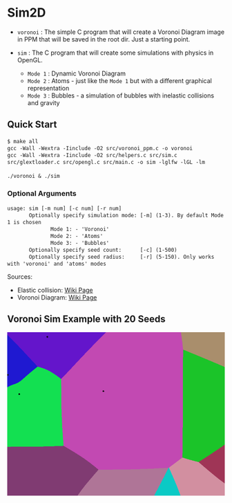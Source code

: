 # Sim2D

- `voronoi` : The simple C program that will create a Voronoi Diagram image in PPM that will be saved in the root dir. Just a starting point.

- `sim` : The C program that will create some simulations with physics in OpenGL.
  - `Mode 1` : Dynamic Voronoi Diagram
  - `Mode 2` : Atoms - just like the `Mode 1` but with a different graphical representation
  - `Mode 3` : Bubbles - a simulation of bubbles with inelastic collisions and gravity
  
## Quick Start

```console
$ make all
gcc -Wall -Wextra -Iinclude -O2 src/voronoi_ppm.c -o voronoi 
gcc -Wall -Wextra -Iinclude -O2 src/helpers.c src/sim.c src/glextloader.c src/opengl.c src/main.c -o sim -lglfw -lGL -lm

./voronoi & ./sim 
```

### Optional Arguments

```console
usage: sim [-m num] [-c num] [-r num]
       Optionally specify simulation mode: [-m] (1-3). By default Mode 1 is chosen
              Mode 1: - 'Voronoi'
              Mode 2: - 'Atoms'
              Mode 3: - 'Bubbles'
       Optionally specify seed count:      [-c] (1-500)
       Optionally specify seed radius:     [-r] (5-150). Only works with 'voronoi' and 'atoms' modes
```

Sources:

- Elastic collision: [Wiki Page](https://en.wikipedia.org/wiki/Elastic_collision)
- Voronoi Diagram: [Wiki Page](https://en.wikipedia.org/wiki/Voronoi_diagram)

## Voronoi Sim Example with 20 Seeds

![img](assets/voronoi.gif)
